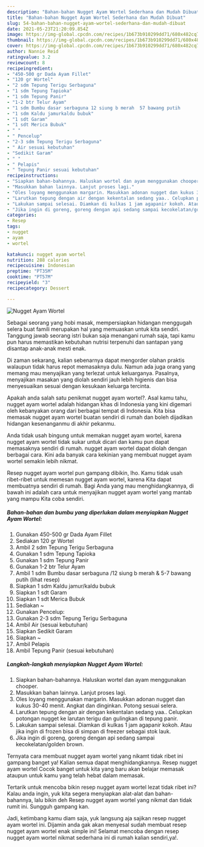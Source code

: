 ```yaml
---
description: "Bahan-bahan Nugget Ayam Wortel Sederhana dan Mudah Dibuat"
title: "Bahan-bahan Nugget Ayam Wortel Sederhana dan Mudah Dibuat"
slug: 54-bahan-bahan-nugget-ayam-wortel-sederhana-dan-mudah-dibuat
date: 2021-05-23T21:20:09.854Z
image: https://img-global.cpcdn.com/recipes/1b673b910299dd71/680x482cq70/nugget-ayam-wortel-foto-resep-utama.jpg
thumbnail: https://img-global.cpcdn.com/recipes/1b673b910299dd71/680x482cq70/nugget-ayam-wortel-foto-resep-utama.jpg
cover: https://img-global.cpcdn.com/recipes/1b673b910299dd71/680x482cq70/nugget-ayam-wortel-foto-resep-utama.jpg
author: Nannie Reid
ratingvalue: 3.2
reviewcount: 8
recipeingredient:
- "450-500 gr Dada Ayam Fillet"
- "120 gr Wortel"
- "2 sdm Tepung Terigu Serbaguna"
- "1 sdm Tepung Tapioka"
- "1 sdm Tepung Panir"
- "1-2 btr Telur Ayam"
- "1 sdm Bumbu dasar serbaguna 12 siung b merah  57 bawang putih           lihat resep"
- "1 sdm Kaldu jamurkaldu bubuk"
- "1 sdt Garam"
- "1 sdt Merica Bubuk"
- " "
- " Pencelup"
- "2-3 sdm Tepung Terigu Serbaguna"
- " Air sesuai kebutuhan"
- "Sedikit Garam"
- " "
- " Pelapis"
- " Tepung Panir sesuai kebutuhan"
recipeinstructions:
- "Siapkan bahan-bahannya. Haluskan wortel dan ayam menggunakan chooper."
- "Masukkan bahan lainnya. Lanjut proses lagi."
- "Oles loyang menggunakan margarin. Masukkan adonan nugget dan kukus 30-40 menit. Angkat dan dinginkan. Potong sesuai selera."
- "Larutkan tepung dengan air dengan kekentalan sedang yaa.. Celupkan potongan nugget ke larutan terigu dan gulingkan di tepung panir."
- "Lakukan sampai selesai. Diamkan di kulkas 1 jam agapanir kokoh. Atau jika ingin di frozen bisa di simpan di freezer sebagai stok lauk."
- "Jika ingin di goreng, goreng dengan api sedang sampai kecokelatan/golden brown."
categories:
- Resep
tags:
- nugget
- ayam
- wortel

katakunci: nugget ayam wortel 
nutrition: 288 calories
recipecuisine: Indonesian
preptime: "PT35M"
cooktime: "PT57M"
recipeyield: "3"
recipecategory: Dessert

---
```



![Nugget Ayam Wortel](https://img-global.cpcdn.com/recipes/1b673b910299dd71/680x482cq70/nugget-ayam-wortel-foto-resep-utama.jpg)

Sebagai seorang yang hobi masak, mempersiapkan hidangan menggugah selera buat famili merupakan hal yang memuaskan untuk kita sendiri. Tanggung jawab seorang istri bukan saja menangani rumah saja, tapi kamu pun harus memastikan kebutuhan nutrisi terpenuhi dan santapan yang disantap anak-anak mesti enak.

Di zaman  sekarang, kalian sebenarnya dapat mengorder olahan praktis walaupun tidak harus repot memasaknya dulu. Namun ada juga orang yang memang mau menyajikan yang terlezat untuk keluarganya. Pasalnya, menyajikan masakan yang diolah sendiri jauh lebih higienis dan bisa menyesuaikan sesuai dengan kesukaan keluarga tercinta. 



Apakah anda salah satu penikmat nugget ayam wortel?. Asal kamu tahu, nugget ayam wortel adalah hidangan khas di Indonesia yang kini digemari oleh kebanyakan orang dari berbagai tempat di Indonesia. Kita bisa memasak nugget ayam wortel buatan sendiri di rumah dan boleh dijadikan hidangan kesenanganmu di akhir pekanmu.

Anda tidak usah bingung untuk memakan nugget ayam wortel, karena nugget ayam wortel tidak sukar untuk dicari dan kamu pun dapat memasaknya sendiri di rumah. nugget ayam wortel dapat diolah dengan berbagai cara. Kini ada banyak cara kekinian yang membuat nugget ayam wortel semakin lebih nikmat.

Resep nugget ayam wortel pun gampang dibikin, lho. Kamu tidak usah ribet-ribet untuk memesan nugget ayam wortel, karena Kita dapat membuatnya sendiri di rumah. Bagi Anda yang mau menghidangkannya, di bawah ini adalah cara untuk menyajikan nugget ayam wortel yang mantab yang mampu Kita coba sendiri.

<!--inarticleads1-->

##### Bahan-bahan dan bumbu yang diperlukan dalam menyiapkan Nugget Ayam Wortel:

1. Gunakan 450-500 gr Dada Ayam Fillet
1. Sediakan 120 gr Wortel
1. Ambil 2 sdm Tepung Terigu Serbaguna
1. Gunakan 1 sdm Tepung Tapioka
1. Gunakan 1 sdm Tepung Panir
1. Gunakan 1-2 btr Telur Ayam
1. Ambil 1 sdm Bumbu dasar serbaguna /12 siung b merah &amp; 5-7 bawang putih           (lihat resep)
1. Siapkan 1 sdm Kaldu jamur/kaldu bubuk
1. Siapkan 1 sdt Garam
1. Siapkan 1 sdt Merica Bubuk
1. Sediakan  ~
1. Gunakan  Pencelup:
1. Gunakan 2-3 sdm Tepung Terigu Serbaguna
1. Ambil  Air (sesuai kebutuhan)
1. Siapkan Sedikit Garam
1. Siapkan  ~
1. Ambil  Pelapis
1. Ambil  Tepung Panir (sesuai kebutuhan)




<!--inarticleads2-->

##### Langkah-langkah menyiapkan Nugget Ayam Wortel:

1. Siapkan bahan-bahannya. Haluskan wortel dan ayam menggunakan chooper.
1. Masukkan bahan lainnya. Lanjut proses lagi.
1. Oles loyang menggunakan margarin. Masukkan adonan nugget dan kukus 30-40 menit. Angkat dan dinginkan. Potong sesuai selera.
1. Larutkan tepung dengan air dengan kekentalan sedang yaa.. Celupkan potongan nugget ke larutan terigu dan gulingkan di tepung panir.
1. Lakukan sampai selesai. Diamkan di kulkas 1 jam agapanir kokoh. Atau jika ingin di frozen bisa di simpan di freezer sebagai stok lauk.
1. Jika ingin di goreng, goreng dengan api sedang sampai kecokelatan/golden brown.




Ternyata cara membuat nugget ayam wortel yang nikamt tidak ribet ini gampang banget ya! Kalian semua dapat menghidangkannya. Resep nugget ayam wortel Cocok banget untuk kita yang baru akan belajar memasak ataupun untuk kamu yang telah hebat dalam memasak.

Tertarik untuk mencoba bikin resep nugget ayam wortel lezat tidak ribet ini? Kalau anda ingin, yuk kita segera menyiapkan alat-alat dan bahan-bahannya, lalu bikin deh Resep nugget ayam wortel yang nikmat dan tidak rumit ini. Sungguh gampang kan. 

Jadi, ketimbang kamu diam saja, yuk langsung aja sajikan resep nugget ayam wortel ini. Dijamin anda gak akan menyesal sudah membuat resep nugget ayam wortel enak simple ini! Selamat mencoba dengan resep nugget ayam wortel nikmat sederhana ini di rumah kalian sendiri,ya!.

